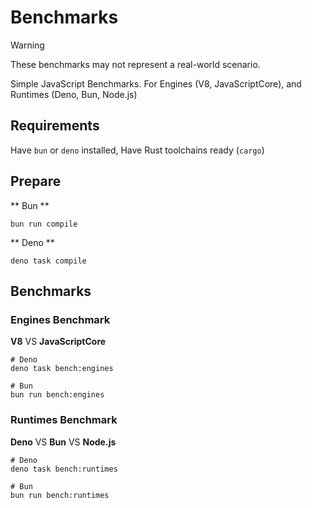 # Benchmarks

> [!WARNING]
> These benchmarks may not represent a real-world scenario.
>

Simple JavaScript Benchmarks.
For Engines (V8, JavaScriptCore), and Runtimes (Deno, Bun, Node.js)

## Requirements
Have `bun` or `deno` installed,
Have Rust toolchains ready (`cargo`)

## Prepare

** Bun **
```shell
bun run compile
```

** Deno **
```shell
deno task compile
```

## Benchmarks

### **Engines Benchmark**

**V8** VS **JavaScriptCore**

```shell
# Deno
deno task bench:engines

# Bun
bun run bench:engines
```

### **Runtimes Benchmark**

**Deno** VS **Bun** VS **Node.js**

```shell
# Deno
deno task bench:runtimes

# Bun
bun run bench:runtimes
```
